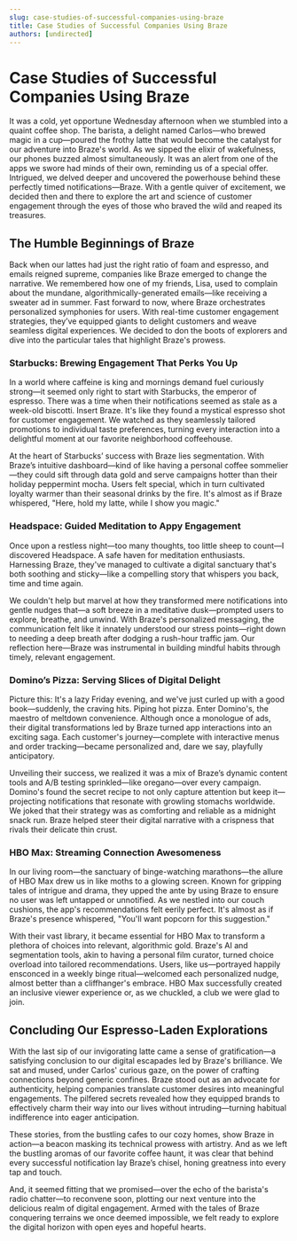 ```yaml
---
slug: case-studies-of-successful-companies-using-braze
title: Case Studies of Successful Companies Using Braze
authors: [undirected]
---
```



# Case Studies of Successful Companies Using Braze

It was a cold, yet opportune Wednesday afternoon when we stumbled into a quaint coffee shop. The barista, a delight named Carlos—who brewed magic in a cup—poured the frothy latte that would become the catalyst for our adventure into Braze's world. As we sipped the elixir of wakefulness, our phones buzzed almost simultaneously. It was an alert from one of the apps we swore had minds of their own, reminding us of a special offer. Intrigued, we delved deeper and uncovered the powerhouse behind these perfectly timed notifications—Braze. With a gentle quiver of excitement, we decided then and there to explore the art and science of customer engagement through the eyes of those who braved the wild and reaped its treasures.

## The Humble Beginnings of Braze

Back when our lattes had just the right ratio of foam and espresso, and emails reigned supreme, companies like Braze emerged to change the narrative. We remembered how one of my friends, Lisa, used to complain about the mundane, algorithmically-generated emails—like receiving a sweater ad in summer. Fast forward to now, where Braze orchestrates personalized symphonies for users. With real-time customer engagement strategies, they’ve equipped giants to delight customers and weave seamless digital experiences. We decided to don the boots of explorers and dive into the particular tales that highlight Braze's prowess.

### Starbucks: Brewing Engagement That Perks You Up

In a world where caffeine is king and mornings demand fuel curiously strong—it seemed only right to start with Starbucks, the emperor of espresso. There was a time when their notifications seemed as stale as a week-old biscotti. Insert Braze. It's like they found a mystical espresso shot for customer engagement. We watched as they seamlessly tailored promotions to individual taste preferences, turning every interaction into a delightful moment at our favorite neighborhood coffeehouse.

At the heart of Starbucks’ success with Braze lies segmentation. With Braze’s intuitive dashboard—kind of like having a personal coffee sommelier—they could sift through data gold and serve campaigns hotter than their holiday peppermint mocha. Users felt special, which in turn cultivated loyalty warmer than their seasonal drinks by the fire. It's almost as if Braze whispered, "Here, hold my latte, while I show you magic."

### Headspace: Guided Meditation to Appy Engagement

Once upon a restless night—too many thoughts, too little sheep to count—I discovered Headspace. A safe haven for meditation enthusiasts. Harnessing Braze, they've managed to cultivate a digital sanctuary that's both soothing and sticky—like a compelling story that whispers you back, time and time again.

We couldn't help but marvel at how they transformed mere notifications into gentle nudges that—a soft breeze in a meditative dusk—prompted users to explore, breathe, and unwind. With Braze's personalized messaging, the communication felt like it innately understood our stress points—right down to needing a deep breath after dodging a rush-hour traffic jam. Our reflection here—Braze was instrumental in building mindful habits through timely, relevant engagement.

### Domino’s Pizza: Serving Slices of Digital Delight

Picture this: It's a lazy Friday evening, and we've just curled up with a good book—suddenly, the craving hits. Piping hot pizza. Enter Domino's, the maestro of meltdown convenience. Although once a monologue of ads, their digital transformations led by Braze turned app interactions into an exciting saga. Each customer's journey—complete with interactive menus and order tracking—became personalized and, dare we say, playfully anticipatory.

Unveiling their success, we realized it was a mix of Braze’s dynamic content tools and A/B testing sprinkled—like oregano—over every campaign. Domino's found the secret recipe to not only capture attention but keep it—projecting notifications that resonate with growling stomachs worldwide. We joked that their strategy was as comforting and reliable as a midnight snack run. Braze helped steer their digital narrative with a crispness that rivals their delicate thin crust.

### HBO Max: Streaming Connection Awesomeness

In our living room—the sanctuary of binge-watching marathons—the allure of HBO Max drew us in like moths to a glowing screen. Known for gripping tales of intrigue and drama, they upped the ante by using Braze to ensure no user was left untapped or unnotified. As we nestled into our couch cushions, the app's recommendations felt eerily perfect. It's almost as if Braze's presence whispered, "You'll want popcorn for this suggestion."

With their vast library, it became essential for HBO Max to transform a plethora of choices into relevant, algorithmic gold. Braze's AI and segmentation tools, akin to having a personal film curator, turned choice overload into tailored recommendations. Users, like us—portrayed happily ensconced in a weekly binge ritual—welcomed each personalized nudge, almost better than a cliffhanger's embrace. HBO Max successfully created an inclusive viewer experience or, as we chuckled, a club we were glad to join.

## Concluding Our Espresso-Laden Explorations

With the last sip of our invigorating latte came a sense of gratification—a satisfying conclusion to our digital escapades led by Braze's brilliance. We sat and mused, under Carlos' curious gaze, on the power of crafting connections beyond generic confines. Braze stood out as an advocate for authenticity, helping companies translate customer desires into meaningful engagements. The pilfered secrets revealed how they equipped brands to effectively charm their way into our lives without intruding—turning habitual indifference into eager anticipation.

These stories, from the bustling cafes to our cozy homes, show Braze in action—a beacon masking its technical prowess with artistry. And as we left the bustling aromas of our favorite coffee haunt, it was clear that behind every successful notification lay Braze’s chisel, honing greatness into every tap and touch.

And, it seemed fitting that we promised—over the echo of the barista's radio chatter—to reconvene soon, plotting our next venture into the delicious realm of digital engagement. Armed with the tales of Braze conquering terrains we once deemed impossible, we felt ready to explore the digital horizon with open eyes and hopeful hearts.